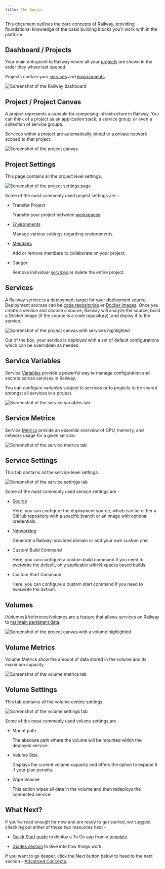```yaml
---
title: The Basics
---
```


This document outlines the core concepts of Railway, providing foundational knowledge of the basic building blocks you'll work with in the platform.

## Dashboard / Projects

Your main entrypoint to Railway where all your [projects](/overview/the-basics#projects) are shown in the order they where last opened.

Projects contain your [services](/overview/the-basics#services) and [environments](https://docs.railway.app/overview/the-basics#environments).

<Image src="https://res.cloudinary.com/railway/image/upload/v1722144285/docs/the-basics/dashboard_ycmxnk.png"
alt="Screenshot of the Railway dashboard"
layout="responsive"
width={1305} height={735} quality={100} />

## Project / Project Canvas

A project represents a capsule for composing infrastructure in Railway.  You can think of a project as an application stack, a service group, or even a collection of service groups.

Services within a project are automatically joined to a [private network](/reference/private-networking) scoped to that project.

<Image src="https://res.cloudinary.com/railway/image/upload/v1722144285/docs/the-basics/project_canvas_dxpzxe.png"
alt="Screenshot of the project canvas"
layout="responsive"
width={1365} height={765} quality={100} />

## Project Settings

This page contains all the project level settings.

<Image src="https://res.cloudinary.com/railway/image/upload/v1722144286/docs/the-basics/project_settings_ghwzih.png"
alt="Screenshot of the project settings page"
layout="responsive"
width={1365} height={765} quality={100} />

Some of the most commonly used project settings are -

- Transfer Project

    Transfer your project between [workspaces](/reference/teams#transferring-projects).

- [Environments](https://docs.railway.app/reference/environments)

    Manage various settings regarding environments.

- [Members](https://docs.railway.app/reference/project-members)

    Add or remove members to collaborate on your project.

- Danger

    Remove individual [services](/overview/the-basics#services) or delete the entire project.

## Services

A Railway service is a deployment target for your deployment source. Deployment sources can be [code repositories](https://docs.github.com/en/repositories/creating-and-managing-repositories/about-repositories) or [Docker Images](https://docs.docker.com/guides/docker-concepts/the-basics/what-is-an-image/). Once you create a service and choose a source, Railway will analyze the source, build a Docker image (if the source is a code repository), and deploy it to the service.

<Image src="https://res.cloudinary.com/railway/image/upload/v1722144283/docs/the-basics/services_zuyl56.png"
alt="Screenshot of the project canvas with services highlighted"
layout="responsive"
width={1365} height={765} quality={100} />

Out of the box, your service is deployed with a set of default configurations which can be overridden as needed.

## Service Variables

Service [Variables](/reference/variables) provide a powerful way to manage configuration and secrets across services in Railway.

You can configure variables scoped to services or to projects to be shared amongst all services in a project.

<Image src="https://res.cloudinary.com/railway/image/upload/v1722144282/docs/the-basics/service_variables_galkry.png"
alt="Screenshot of the service variables tab"
layout="responsive"
width={1365} height={765} quality={100} />

## Service Metrics

Service [Metrics](/reference/metrics) provide an essential overview of CPU, memory, and network usage for a given service.

<Image src="https://res.cloudinary.com/railway/image/upload/v1722144286/docs/the-basics/service_metrics_dcbfms.png"
alt="Screenshot of the service metrics tab"
layout="responsive"
width={1365} height={770} quality={100} />

## Service Settings

This tab contains all the service level settings.

<Image src="https://res.cloudinary.com/railway/image/upload/v1722144286/docs/the-basics/service_metrics_dcbfms.png"
alt="Screenshot of the service settings tab"
layout="responsive"
width={1365} height={765} quality={100} />

Some of the most commonly used service settings are -

- [Source](https://docs.railway.app/reference/services#service-source)

    Here, you can configure the deployment source, which can be either a GitHub repository with a specific branch or an image with optional credentials.

- [Networking](/guides/public-networking#railway-provided-domain)

    Generate a Railway-provided domain or add your own custom one.

- Custom Build Command

    Here, you can configure a custom build command if you need to overwrite the default, only applicable with [Nixpacks](https://nixpacks.com/docs) based builds.

- Custom Start Command

    Here, you can configure a custom start command if you need to overwrite the default.


## Volumes

[Volumes](/reference/volumes are a feature that allows services on Railway to [maintain persistent data](/guides/volumes).

<Image src="https://res.cloudinary.com/railway/image/upload/v1722144284/docs/the-basics/volumes_yom2km.png"
alt="Screenshot of the project canvas with a volume highlighted"
layout="responsive"
width={1365} height={765} quality={100} />

## Volume Metrics

Volume Metrics show the amount of data stored in the volume and its maximum capacity.

<Image src="https://res.cloudinary.com/railway/image/upload/v1722144283/docs/the-basics/volume_metrics_thv60n.png"
alt="Screenshot of the volume metrics tab"
layout="responsive"
width={1365} height={826} quality={100} />

## Volume Settings

This tab contains all the volume centric settings.

<Image src="https://res.cloudinary.com/railway/image/upload/v1722144283/docs/the-basics/volume_settings_kirpdn.png"
alt="Screenshot of the volume settings tab"
layout="responsive"
width={1365} height={826} quality={100} />

Some of the most commonly used volume settings are -

- Mount path

    The absolute path where the volume will be mounted within the deployed service.

- Volume Size

    Displays the current volume capacity and offers the option to expand it if your plan permits.

- Wipe Volume

    This action wipes all data in the volume and then redeploys the connected service.

## What Next?

If you've read enough for now and are ready to get started, we suggest checking out either of these two resources next -

- [Quick Start guide](/quick-start) to deploy a To Do app from a [template](/reference/templates).

- [Guides section](/guides/foundations) to dive into how things work.

If you want to go deeper, click the Next button below to head to the next section - [Advanced Concepts](/overview/advanced-concepts).